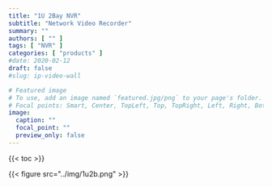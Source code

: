 ```yaml
---
title: "1U 2Bay NVR"
subtitle: "Network Video Recorder"
summary: ""
authors: [ "" ]
tags: [ "NVR" ]
categories: [ "products" ]
#date: 2020-02-12
draft: false
#slug: ip-video-wall

# Featured image
# To use, add an image named `featured.jpg/png` to your page's folder.
# Focal points: Smart, Center, TopLeft, Top, TopRight, Left, Right, BottomLeft, Bottom, BottomRight.
image:
  caption: ""
  focal_point: ""
  preview_only: false
---
```


{{< toc >}}

{{< figure src="../img/1u2b.png" >}}
